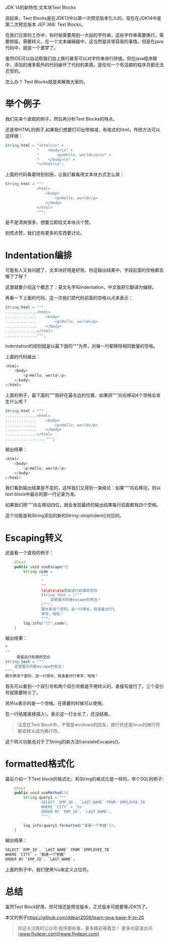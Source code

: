 JDK 14的新特性:文本块Text Blocks

说起来，Text Blocks是在JDK13中以第一次预览版本引入的。现在在JDK14中是第二次预览版本 JEP 368: Text Blocks。

在我们日常的工作中，有时候需要用到一大段的字符串，这些字符串需要换行，需要排版，需要转义。在一个文本编辑器中，这当然是非常容易的事情。但是在java代码中，就是一个噩梦了。

虽然IDE可以自动帮我们加上换行甚至可以对字符串进行拼接。但在java程序眼中，添加的诸多额外的代码破坏了代码的美感。是任何一个有洁癖的程序员都无法忍受的。

怎么办？ Text Blocks就是来解救大家的。

# 举个例子

我们先来个直观的例子，然后再分析Text Blocks的特点。

还是举HTML的例子,如果我们想要打印出带缩减，有格式的html，传统方法可以这样做：

~~~java
String html = "<html>\n" +
              "    <body>\n" +
              "        <p>Hello, world</p>\n" +
              "    </body>\n" +
              "</html>\n";
~~~

上面的代码看着特别别扭，让我们看看用文本块方式怎么做：

~~~java
String html = """
              <html>
                  <body>
                      <p>Hello, world</p>
                  </body>
              </html>
              """;
~~~

是不是清爽很多，想要立即给文本块点个赞。

别慌点赞，我们还有更多的东西要讨论。

#  Indentation编排

可能有人又有问题了，文本块好用是好用，你这输出结果中，字段前面的空格都去哪了了呀？

这里就要介绍这个概念了：英文名字叫Indentation，中文我把它翻译为编排。

再看一下上面的代码，这一次我们把代码前面的空格以点来表示：

~~~java
String html = """
..............<html>
..............    <body>
..............        <p>Hello, world</p>
..............    </body>
..............</html>
..............""";
~~~

Indentation的规则就是以最下面的“”“为界，对每一行都移除相同数量的空格。

上面的代码输出：

~~~java
<html>
    <body>
        <p>Hello, world</p>
    </body>
</html>
~~~

上面的例子，最下面的”“”刚好在最左边的位置，如果把“”“向右移动4个空格会发生什么呢？

~~~java
String html = """
..............<html>
..............    <body>
..............        <p>Hello, world</p>
..............    </body>
..............</html>
..................""";
~~~

输出结果：

~~~java
<html>
    <body>
        <p>Hello, world</p>
    </body>
</html>
~~~

我们看到输出结果是不变的，这样我们又得到一条结论：如果”“”向右移动，则以text block中最左的那一行记录为准。

如果我们把“”“向左移动四位，就会发现最终的输出结果每行前面都有四个空格。

这个功能是和String添加的新的String::stripIndent()对应的。

# Escaping转义

还是看一个直观的例子：

~~~java
    @Test
    public void useEscape(){
        String code =
                """
                "
                ""
                \s\s\s\s\s保留这行前面的空白
                String text = \"""
                    这里展示的是escape的用法！
                \""";
                跟大家说个密码，这一行很长，我准备分行\
                来写，哈哈！
                """;
        log.info("{}",code);
    }
~~~

输出结果：

~~~java
”
""
     保留这行前面的空白
String text = """
    这里展示的是escape的用法！
""";
跟大家说个密码，这一行很长，我准备分行来写，哈哈！
~~~

首先可以看到一个双引号和两个双引号都是不用转义的，直接写就行了。三个双引号就需要转义了。

另外\s表示的是一个空格。在需要的时候可以使用。

在一行结尾直接插入\，表示这一行太长了，还没结束。

> 注意在Text Block中，不管是windows的回车，换行符还是linux的换行符都会转义成为换行符。

这个转义功能也对于了String的新方法translateEscapes()。

# formatted格式化

最后介绍一下Text block的格式化，和String的格式化是一样的，举个SQL的例子:

~~~java
    @Test
    public void useMethod(){
        String query1 = """
                SELECT `EMP_ID`, `LAST_NAME` FROM `EMPLOYEE_TB`
                WHERE `CITY` = '%s'
                ORDER BY `EMP_ID`, `LAST_NAME`;
                """;

        log.info(query1.formatted("我是一个参数"));
    }
~~~

输出结果：

~~~java
SELECT `EMP_ID`, `LAST_NAME` FROM `EMPLOYEE_TB`
WHERE `CITY` = '我是一个参数'
ORDER BY `EMP_ID`, `LAST_NAME`;
~~~

上面的例子中，我们使用%s来定义占位符。

# 总结

虽然Text Block好用，但可惜还是预览版本，正式版本可能要等JDK15了。

本文的例子[https://github.com/ddean2009/learn-java-base-9-to-20
](https://github.com/ddean2009/learn-java-base-9-to-20)

> 欢迎关注我的公众号:程序那些事，更多精彩等着您！
> 更多内容请访问 [www.flydean.com](www.flydean.com)







